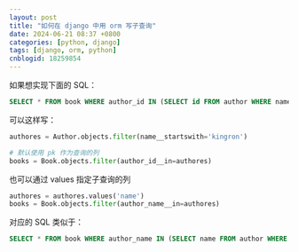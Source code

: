 ```yaml
---
layout: post
title: "如何在 django 中用 orm 写子查询"
date: 2024-06-21 08:37 +0800
categories: [python, django]
tags: [django, orm, python]
cnblogid: 18259854
---
```


如果想实现下面的 SQL：

```sql
SELECT * FROM book WHERE author_id IN (SELECT id FROM author WHERE name LIKE 'kingron%')
```

可以这样写：

```python
authores = Author.objects.filter(name__startswith='kingron')

# 默认使用 pk 作为查询的列
books = Book.objects.filter(author_id__in=authores)
```

也可以通过 values 指定子查询的列
```python
authores = authores.values('name')
books = Book.objects.filter(author_name__in=authores)
```

对应的 SQL 类似于：
```sql
SELECT * FROM book WHERE author_name IN (SELECT name FROM author WHERE name LIKE 'kingron%')
```

